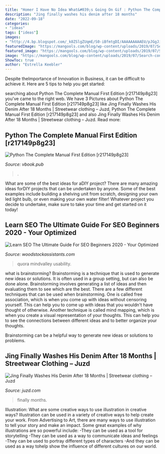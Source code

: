```yaml
---
title: "Homer I Have No Idea What&#039;s Going On Gif : Python The Complete Manual First Edition [r217149p8g23]"
description: "Jing finally washes his denim after 18 months"
date: "2022-09-18"
categories:
- "ideas"
tags: ["ideas"]
images:
- "http://4.bp.blogspot.com/_k8ZSlgZUqmE/S0-iBfmtgDI/AAAAAAAAAEU/pJGgJiASOgA/s400/3.JPG"
featuredImage: "https://mangools.com/blog/wp-content/uploads/2019/07/Search-console-performance-report.png"
featured_image: "https://mangools.com/blog/wp-content/uploads/2019/07/Search-console-performance-report.png"
image: "https://mangools.com/blog/wp-content/uploads/2019/07/Search-console-performance-report.png"
ShowToc: true
author: "Estrella Keebler"
---
```



Despite theImportance of Innovation in Business, it can be difficult to achieve it. Here are 5 tips to help you get started: 

	

		
searching about Python The Complete Manual First Edition [r217149p8g23] you've came to the right web. We have 3 Pictures about Python The Complete Manual First Edition [r217149p8g23] like Jing Finally Washes His Denim After 18 Months | Streetwear clothing – Juzd, Python The Complete Manual First Edition [r217149p8g23] and also Jing Finally Washes His Denim After 18 Months | Streetwear clothing – Juzd. Read more:
		
    
## Python The Complete Manual First Edition [r217149p8g23]

<img loading=lazy src="https://vbook.pub/img/crop/300x300/qwy1jl04x3wm.jpg" onerror="this.onerror=null;this.src='https://tse4.mm.bing.net/th?id=OIP.AaOGqqV1glDluGhGpEsxTAAAAA&amp;pid=15.1';" alt="Python The Complete Manual First Edition [r217149p8g23]">

_Source: vbook.pub_

>. 

	

What are some of the best ideas for aDIY project?
There are many amazing ideas forDIY projects that can be undertaken by anyone. Some of the best examples include building a shelving unit from scratch, designing your own led light bulb, or even making your own water filter! Whatever project you decide to undertake, make sure to take your time and get started on it today!

    
## Learn SEO The Ultimate Guide For SEO Beginners 2020 - Your Optimized

<img loading=lazy src="https://mangools.com/blog/wp-content/uploads/2019/07/Search-console-performance-report.png" onerror="this.onerror=null;this.src='https://tse3.mm.bing.net/th?id=OIP.RzIoPHfup8ptBtabWTvwBAHaC8&amp;pid=15.1';" alt="Learn SEO The Ultimate Guide For SEO Beginners 2020 - Your Optimized">

_Source: woodstockassistants.com_

>quora mindvalley usability. 

	

what is brainstorming?
Brainstorming is a technique that is used to generate new ideas or solutions. It is often used in a group setting, but can also be done alone. Brainstorming involves generating a list of ideas and then evaluating them to see which are the best.
There are a few different techniques that can be used when brainstorming. One is called free association, which is when you come up with ideas without censoring yourself. This can help you to come up with ideas that you wouldn't have thought of otherwise. Another technique is called mind mapping, which is when you create a visual representation of your thoughts. This can help you to see the connections between different ideas and to better organize your thoughts.

Brainstorming can be a helpful way to generate new ideas or solutions to problems.

    
## Jing Finally Washes His Denim After 18 Months | Streetwear Clothing – Juzd

<img loading=lazy src="http://4.bp.blogspot.com/_k8ZSlgZUqmE/S0-iBfmtgDI/AAAAAAAAAEU/pJGgJiASOgA/s400/3.JPG" onerror="this.onerror=null;this.src='https://tse2.mm.bing.net/th?id=OIP.X-irEsXwSIFLEJd6LShKRwAAAA&amp;pid=15.1';" alt="Jing Finally Washes His Denim After 18 Months | Streetwear clothing – Juzd">

_Source: juzd.com_

>finally months. 

	

Illustration: What are some creative ways to use illustration in creative ways?
Illustration can be used in a variety of creative ways to help create your work. From Advertising to Art, there are many ways to use illustration to tell your story and make an impact. Some great examples of why illustrations are so powerful include: 
-They can be used as a tool for storytelling 
-They can be used as a way to communicate ideas and feelings 
-They can be used to portray different types of characters 
-And they can be used as a way tohelp show the influence of different cultures on our world.

